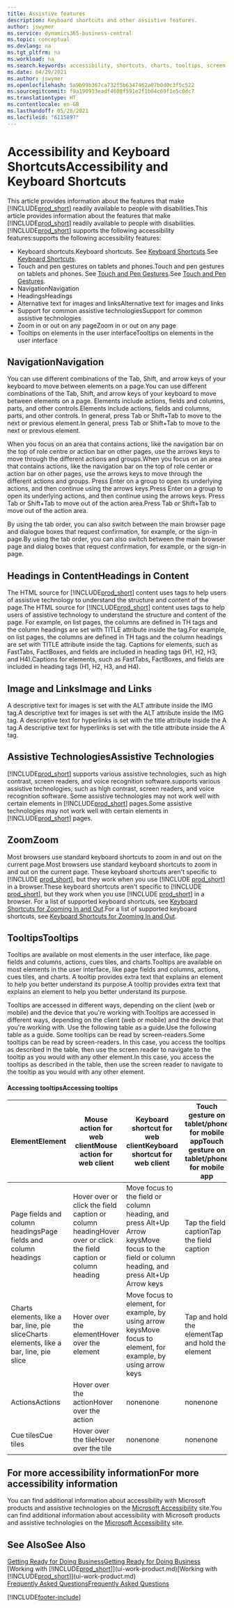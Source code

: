 ```yaml
---
title: Assistive features
description: Keyboard shortcuts and other assistive features.
author: jswymer
ms.service: dynamics365-business-central
ms.topic: conceptual
ms.devlang: na
ms.tgt_pltfrm: na
ms.workload: na
ms.search.keywords: accessibility, shortcuts, charts, tooltips, screen reader
ms.date: 04/29/2021
ms.author: jswymer
ms.openlocfilehash: 5a9b99b367ca732f5b6347462a07b0d0c3f5c522
ms.sourcegitcommit: f9a190933eadf4608f591e2f1b04c69f1e5c0dc7
ms.translationtype: HT
ms.contentlocale: en-GB
ms.lasthandoff: 05/28/2021
ms.locfileid: "6115897"
---
```

# <a name="accessibility-and-keyboard-shortcuts"></a><span data-ttu-id="792fb-103">Accessibility and Keyboard Shortcuts</span><span class="sxs-lookup"><span data-stu-id="792fb-103">Accessibility and Keyboard Shortcuts</span></span>

<span data-ttu-id="792fb-104">This article provides information about the features that make [!INCLUDE[prod_short](includes/prod_short.md)] readily available to people with disabilities.</span><span class="sxs-lookup"><span data-stu-id="792fb-104">This article provides information about the features that make [!INCLUDE[prod_short](includes/prod_short.md)] readily available to people with disabilities.</span></span> [!INCLUDE[prod_short](includes/prod_short.md)] <span data-ttu-id="792fb-105">supports the following accessibility features:</span><span class="sxs-lookup"><span data-stu-id="792fb-105">supports the following accessibility features:</span></span>  

- <span data-ttu-id="792fb-106">Keyboard shortcuts.</span><span class="sxs-lookup"><span data-stu-id="792fb-106">Keyboard shortcuts.</span></span> <span data-ttu-id="792fb-107">See [Keyboard Shortcuts](keyboard-shortcuts.md).</span><span class="sxs-lookup"><span data-stu-id="792fb-107">See [Keyboard Shortcuts](keyboard-shortcuts.md).</span></span>
- <span data-ttu-id="792fb-108">Touch and pen gestures on tablets and phones.</span><span class="sxs-lookup"><span data-stu-id="792fb-108">Touch and pen gestures on tablets and phones.</span></span> <span data-ttu-id="792fb-109">See [Touch and Pen Gestures](touch-gestures.md).</span><span class="sxs-lookup"><span data-stu-id="792fb-109">See [Touch and Pen Gestures](touch-gestures.md).</span></span>
- <span data-ttu-id="792fb-110">Navigation</span><span class="sxs-lookup"><span data-stu-id="792fb-110">Navigation</span></span>  
- <span data-ttu-id="792fb-111">Headings</span><span class="sxs-lookup"><span data-stu-id="792fb-111">Headings</span></span>  
- <span data-ttu-id="792fb-112">Alternative text for images and links</span><span class="sxs-lookup"><span data-stu-id="792fb-112">Alternative text for images and links</span></span>  
- <span data-ttu-id="792fb-113">Support for common assistive technologies</span><span class="sxs-lookup"><span data-stu-id="792fb-113">Support for common assistive technologies</span></span> 
- <span data-ttu-id="792fb-114">Zoom in or out on any page</span><span class="sxs-lookup"><span data-stu-id="792fb-114">Zoom in or out on any page</span></span>
- <span data-ttu-id="792fb-115">Tooltips on elements in the user interface</span><span class="sxs-lookup"><span data-stu-id="792fb-115">Tooltips on elements in the user interface</span></span>

## <a name="navigation"></a><a name="Navigation"></a> <span data-ttu-id="792fb-116">Navigation</span><span class="sxs-lookup"><span data-stu-id="792fb-116">Navigation</span></span>
  
<span data-ttu-id="792fb-117">You can use different combinations of the Tab, Shift, and arrow keys of your keyboard to move between elements on a page.</span><span class="sxs-lookup"><span data-stu-id="792fb-117">You can use different combinations of the Tab, Shift, and arrow keys of your keyboard to move between elements on a page.</span></span> <span data-ttu-id="792fb-118">Elements include actions, fields and columns, parts, and other controls.</span><span class="sxs-lookup"><span data-stu-id="792fb-118">Elements include actions, fields and columns, parts, and other controls.</span></span> <span data-ttu-id="792fb-119">In general, press Tab or Shift+Tab to move to the next or previous element.</span><span class="sxs-lookup"><span data-stu-id="792fb-119">In general, press Tab or Shift+Tab to move to the next or previous element.</span></span>

<span data-ttu-id="792fb-120">When you focus on an area that contains actions, like the navigation bar on the top of role centre or action bar on other pages, use the arrows keys to move through the different actions and groups.</span><span class="sxs-lookup"><span data-stu-id="792fb-120">When you focus on an area that contains actions, like the navigation bar on the top of role center or action bar on other pages, use the arrows keys to move through the different actions and groups.</span></span> <span data-ttu-id="792fb-121">Press Enter on a group to open its underlying actions, and then continue using the arrows keys.</span><span class="sxs-lookup"><span data-stu-id="792fb-121">Press Enter on a group to open its underlying actions, and then continue using the arrows keys.</span></span> <span data-ttu-id="792fb-122">Press Tab or Shift+Tab to move out of the action area.</span><span class="sxs-lookup"><span data-stu-id="792fb-122">Press Tab or Shift+Tab to move out of the action area.</span></span>

<span data-ttu-id="792fb-123">By using the tab order, you can also switch between the main browser page and dialogue boxes that request confirmation, for example, or the sign-in page.</span><span class="sxs-lookup"><span data-stu-id="792fb-123">By using the tab order, you can also switch between the main browser page and dialog boxes that request confirmation, for example, or the sign-in page.</span></span>  

## <a name="headings-in-content"></a><a name="Headings"></a> <span data-ttu-id="792fb-124">Headings in Content</span><span class="sxs-lookup"><span data-stu-id="792fb-124">Headings in Content</span></span>

<span data-ttu-id="792fb-125">The HTML source for [!INCLUDE[prod_short](includes/prod_short.md)] content uses tags to help users of assistive technology to understand the structure and content of the page.</span><span class="sxs-lookup"><span data-stu-id="792fb-125">The HTML source for [!INCLUDE[prod_short](includes/prod_short.md)] content uses tags to help users of assistive technology to understand the structure and content of the page.</span></span> <span data-ttu-id="792fb-126">For example, on list pages, the columns are defined in TH tags and the column headings are set with TITLE attribute inside the tag.</span><span class="sxs-lookup"><span data-stu-id="792fb-126">For example, on list pages, the columns are defined in TH tags and the column headings are set with TITLE attribute inside the tag.</span></span> <span data-ttu-id="792fb-127">Captions for elements, such as FastTabs, FactBoxes, and fields are included in heading tags (H1, H2, H3, and H4).</span><span class="sxs-lookup"><span data-stu-id="792fb-127">Captions for elements, such as FastTabs, FactBoxes, and fields are included in heading tags (H1, H2, H3, and H4).</span></span>  

## <a name="image-and-links"></a><a name="Images"></a> <span data-ttu-id="792fb-128">Image and Links</span><span class="sxs-lookup"><span data-stu-id="792fb-128">Image and Links</span></span>

<span data-ttu-id="792fb-129">A descriptive text for images is set with the ALT attribute inside the IMG tag.</span><span class="sxs-lookup"><span data-stu-id="792fb-129">A descriptive text for images is set with the ALT attribute inside the IMG tag.</span></span> <span data-ttu-id="792fb-130">A descriptive text for hyperlinks is set with the title attribute inside the A tag.</span><span class="sxs-lookup"><span data-stu-id="792fb-130">A descriptive text for hyperlinks is set with the title attribute inside the A tag.</span></span>  

## <a name="assistive-technologies"></a><a name="AssistiveTech"></a> <span data-ttu-id="792fb-131">Assistive Technologies</span><span class="sxs-lookup"><span data-stu-id="792fb-131">Assistive Technologies</span></span>

[!INCLUDE[prod_short](includes/prod_short.md)] <span data-ttu-id="792fb-132">supports various assistive technologies, such as high contrast, screen readers, and voice recognition software.</span><span class="sxs-lookup"><span data-stu-id="792fb-132">supports various assistive technologies, such as high contrast, screen readers, and voice recognition software.</span></span> <span data-ttu-id="792fb-133">Some assistive technologies may not work well with certain elements in [!INCLUDE[prod_short](includes/prod_short.md)] pages.</span><span class="sxs-lookup"><span data-stu-id="792fb-133">Some assistive technologies may not work well with certain elements in [!INCLUDE[prod_short](includes/prod_short.md)] pages.</span></span>  

## <a name="zoom"></a><a name="zoom"></a> <span data-ttu-id="792fb-134">Zoom</span><span class="sxs-lookup"><span data-stu-id="792fb-134">Zoom</span></span>

<span data-ttu-id="792fb-135">Most browsers use standard keyboard shortcuts to zoom in and out on the current page.</span><span class="sxs-lookup"><span data-stu-id="792fb-135">Most browsers use standard keyboard shortcuts to zoom in and out on the current page.</span></span> <span data-ttu-id="792fb-136">These keyboard shortcuts aren't specific to [!INCLUDE [prod_short](includes/prod_short.md)], but they work when you use [!INCLUDE [prod_short](includes/prod_short.md)] in a browser.</span><span class="sxs-lookup"><span data-stu-id="792fb-136">These keyboard shortcuts aren't specific to [!INCLUDE [prod_short](includes/prod_short.md)], but they work when you use [!INCLUDE [prod_short](includes/prod_short.md)] in a browser.</span></span> <span data-ttu-id="792fb-137">For a list of supported keyboard shortcuts, see [Keyboard Shortcuts for Zooming In and Out](keyboard-shortcuts.md#zoomshortcuts).</span><span class="sxs-lookup"><span data-stu-id="792fb-137">For a list of supported keyboard shortcuts, see [Keyboard Shortcuts for Zooming In and Out](keyboard-shortcuts.md#zoomshortcuts).</span></span>

## <a name="tooltips"></a><span data-ttu-id="792fb-138">Tooltips</span><span class="sxs-lookup"><span data-stu-id="792fb-138">Tooltips</span></span>

<span data-ttu-id="792fb-139">Tooltips are available on most elements in the user interface, like page fields and columns, actions, cues tiles, and charts.</span><span class="sxs-lookup"><span data-stu-id="792fb-139">Tooltips are available on most elements in the user interface, like page fields and columns, actions, cues tiles, and charts.</span></span> <span data-ttu-id="792fb-140">A tooltip provides extra text that explains an element to help you better understand its purpose.</span><span class="sxs-lookup"><span data-stu-id="792fb-140">A tooltip provides extra text that explains an element to help you better understand its purpose.</span></span> 

<span data-ttu-id="792fb-141">Tooltips are accessed in different ways, depending on the client (web or mobile) and the device that you're working with.</span><span class="sxs-lookup"><span data-stu-id="792fb-141">Tooltips are accessed in different ways, depending on the client (web or mobile) and the device that you're working with.</span></span> <span data-ttu-id="792fb-142">Use the following table as a guide.</span><span class="sxs-lookup"><span data-stu-id="792fb-142">Use the following table as a guide.</span></span> <span data-ttu-id="792fb-143">Some tooltips can be read by screen-readers.</span><span class="sxs-lookup"><span data-stu-id="792fb-143">Some tooltips can be read by screen-readers.</span></span> <span data-ttu-id="792fb-144">In this case, you access the tooltips as described in the table, then use the screen reader to navigate to the tooltip as you would with any other element.</span><span class="sxs-lookup"><span data-stu-id="792fb-144">In this case, you access the tooltips as described in the table, then use the screen reader to navigate to the tooltip as you would with any other element.</span></span>

#### <a name="accessing-tooltips"></a><span data-ttu-id="792fb-145">Accessing tooltips</span><span class="sxs-lookup"><span data-stu-id="792fb-145">Accessing tooltips</span></span>

|<span data-ttu-id="792fb-146">Element</span><span class="sxs-lookup"><span data-stu-id="792fb-146">Element</span></span>|<span data-ttu-id="792fb-147">Mouse action for web client</span><span class="sxs-lookup"><span data-stu-id="792fb-147">Mouse action for web client</span></span>|<span data-ttu-id="792fb-148">Keyboard shortcut for web client</span><span class="sxs-lookup"><span data-stu-id="792fb-148">Keyboard shortcut for web client</span></span>|<span data-ttu-id="792fb-149">Touch gesture on tablet/phone for mobile app</span><span class="sxs-lookup"><span data-stu-id="792fb-149">Touch gesture on tablet/phone for mobile app</span></span>|<span data-ttu-id="792fb-150">Screen reader support</span><span class="sxs-lookup"><span data-stu-id="792fb-150">Screen reader support</span></span>|
|-------|-----------------|------------|--------------------------|---------------------|
|<span data-ttu-id="792fb-151">Page fields and column headings</span><span class="sxs-lookup"><span data-stu-id="792fb-151">Page fields and column headings</span></span>|<span data-ttu-id="792fb-152">Hover over or click the field caption or column heading</span><span class="sxs-lookup"><span data-stu-id="792fb-152">Hover over or click the field caption or column heading</span></span>|<span data-ttu-id="792fb-153">Move focus to the field or column heading, and press Alt+Up Arrow keys</span><span class="sxs-lookup"><span data-stu-id="792fb-153">Move focus to the field or column heading, and press Alt+Up Arrow keys</span></span>|<span data-ttu-id="792fb-154">Tap the field caption</span><span class="sxs-lookup"><span data-stu-id="792fb-154">Tap the field caption</span></span> |<span data-ttu-id="792fb-155">yes</span><span class="sxs-lookup"><span data-stu-id="792fb-155">yes</span></span>|
|<span data-ttu-id="792fb-156">Charts elements, like a bar, line, pie slice</span><span class="sxs-lookup"><span data-stu-id="792fb-156">Charts elements, like a bar, line, pie slice</span></span>|<span data-ttu-id="792fb-157">Hover over the element</span><span class="sxs-lookup"><span data-stu-id="792fb-157">Hover over the element</span></span>|<span data-ttu-id="792fb-158">Move focus to element, for example, by using arrow keys</span><span class="sxs-lookup"><span data-stu-id="792fb-158">Move focus to element, for example, by using arrow keys</span></span>|<span data-ttu-id="792fb-159">Tap and hold the element</span><span class="sxs-lookup"><span data-stu-id="792fb-159">Tap and hold the element</span></span>|<span data-ttu-id="792fb-160">yes</span><span class="sxs-lookup"><span data-stu-id="792fb-160">yes</span></span>|
|<span data-ttu-id="792fb-161">Actions</span><span class="sxs-lookup"><span data-stu-id="792fb-161">Actions</span></span>|<span data-ttu-id="792fb-162">Hover over the action</span><span class="sxs-lookup"><span data-stu-id="792fb-162">Hover over the action</span></span>|<span data-ttu-id="792fb-163">none</span><span class="sxs-lookup"><span data-stu-id="792fb-163">none</span></span>|<span data-ttu-id="792fb-164">none</span><span class="sxs-lookup"><span data-stu-id="792fb-164">none</span></span> |<span data-ttu-id="792fb-165">no</span><span class="sxs-lookup"><span data-stu-id="792fb-165">no</span></span>|
|<span data-ttu-id="792fb-166">Cue tiles</span><span class="sxs-lookup"><span data-stu-id="792fb-166">Cue tiles</span></span>|<span data-ttu-id="792fb-167">Hover over the tile</span><span class="sxs-lookup"><span data-stu-id="792fb-167">Hover over the tile</span></span> |<span data-ttu-id="792fb-168">none</span><span class="sxs-lookup"><span data-stu-id="792fb-168">none</span></span>|<span data-ttu-id="792fb-169">none</span><span class="sxs-lookup"><span data-stu-id="792fb-169">none</span></span>|<span data-ttu-id="792fb-170">no</span><span class="sxs-lookup"><span data-stu-id="792fb-170">no</span></span>|


<!--
- With a mouse, hover over the element.
- With keyboard, press the Alt+Up Arrow keys.
- On a tablet or phone, tap and hold on the element. To learn about more gestures, see [Touch and Pen Gestures](touch-gestures.md)

-->

## <a name="for-more-accessibility-information"></a><span data-ttu-id="792fb-171">For more accessibility information</span><span class="sxs-lookup"><span data-stu-id="792fb-171">For more accessibility information</span></span>

<span data-ttu-id="792fb-172">You can find additional information about accessibility with Microsoft products and assistive technologies on the [Microsoft Accessibility](https://go.microsoft.com/fwlink/?LinkId=262160) site.</span><span class="sxs-lookup"><span data-stu-id="792fb-172">You can find additional information about accessibility with Microsoft products and assistive technologies on the [Microsoft Accessibility](https://go.microsoft.com/fwlink/?LinkId=262160) site.</span></span>

## <a name="see-also"></a><span data-ttu-id="792fb-173">See Also</span><span class="sxs-lookup"><span data-stu-id="792fb-173">See Also</span></span>

[<span data-ttu-id="792fb-174">Getting Ready for Doing Business</span><span class="sxs-lookup"><span data-stu-id="792fb-174">Getting Ready for Doing Business</span></span>](ui-get-ready-business.md)  
<span data-ttu-id="792fb-175">[Working with [!INCLUDE[prod_short](includes/prod_short.md)]](ui-work-product.md)</span><span class="sxs-lookup"><span data-stu-id="792fb-175">[Working with [!INCLUDE[prod_short](includes/prod_short.md)]](ui-work-product.md)</span></span>  
[<span data-ttu-id="792fb-176">Frequently Asked Questions</span><span class="sxs-lookup"><span data-stu-id="792fb-176">Frequently Asked Questions</span></span>](across-faq.yml)  

[!INCLUDE[footer-include](includes/footer-banner.md)]
